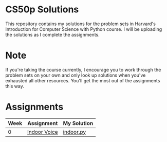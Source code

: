 # CS50p Solutions
This repository contains my solutions for the problem sets in Harvard's Introduction for Computer Science with Python course. I will be uploading the solutions as I complete the assignments.

# Note
If you're taking the course currently, I encourage you to work through the problem sets on your own and only look up solutions when you've exhausted all other resources. You'll get the most out of the assignments this way.

# Assignments
| Week | Assignment | My Solution |
| ---- | ---------- | -------- |
| 0 | [Indoor Voice](https://cs50.harvard.edu/python/2022/psets/0/indoor/) | [indoor.py](https://github.com/cheksumhov/cs50p-solutions/blob/main/Week%200/indoor.py) |
